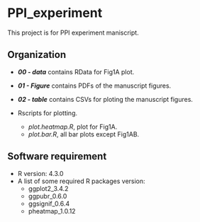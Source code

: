 # PPI_experiment
This project is for PPI experiment maniscript.
## Organization
* _**00 - data**_ contains RData for Fig1A plot. 

* _**01 - Figure**_ contains PDFs of the manuscript figures.

* _**02 - table**_ contains CSVs for ploting the manuscript figures.
  
* Rscripts for plotting. 
  * _plot.heatmap.R_, plot for Fig1A.
  * _plot.bar.R_, all bar plots except Fig1AB.

## Software requirement
  * R version: 4.3.0
  * A list of some required R packages version:
    * ggplot2_3.4.2
    * ggpubr_0.6.0
    * ggsignif_0.6.4
    * pheatmap_1.0.12
    
  
